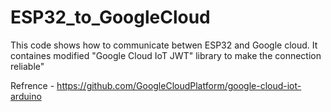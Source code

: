 # ESP32_to_GoogleCloud
This code shows how to communicate betwen ESP32 and Google cloud. It containes modified "Google Cloud IoT JWT" library to make the connection reliable"

Refrence - https://github.com/GoogleCloudPlatform/google-cloud-iot-arduino
